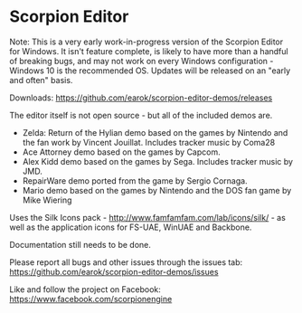 # Scorpion Editor

Note: This is a very early work-in-progress version of the Scorpion Editor for Windows. It isn't feature complete, is likely to have more than a handful of breaking bugs, and may not work on every Windows configuration - Windows 10 is the recommended OS. Updates will be released on an "early and often" basis.

Downloads: https://github.com/earok/scorpion-editor-demos/releases




The editor itself is not open source - but all of the included demos are.

* Zelda: Return of the Hylian demo based on the games by Nintendo and the fan work by Vincent Jouillat. Includes tracker music by Coma28
* Ace Attorney demo based on the games by Capcom.
* Alex Kidd demo based on the games by Sega. Includes tracker music by JMD. 
* RepairWare demo ported from the game by Sergio Cornaga.
* Mario demo based on the games by Nintendo and the DOS fan game by Mike Wiering

Uses the Silk Icons pack - http://www.famfamfam.com/lab/icons/silk/ - as well as the application icons for FS-UAE, WinUAE and Backbone.

Documentation still needs to be done.

Please report all bugs and other issues through the issues tab: https://github.com/earok/scorpion-editor-demos/issues

Like and follow the project on Facebook: https://www.facebook.com/scorpionengine
